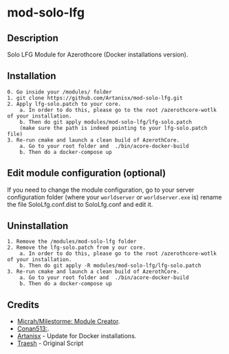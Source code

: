 # mod-solo-lfg

## Description

Solo LFG Module for Azerothcore (Docker installations version).


## Installation
```
0. Go inside your /modules/ folder
1. git clone https://github.com/Artanisx/mod-solo-lfg.git
2. Apply lfg-solo.patch to your core.
    a. In order to do this, please go to the root /azerothcore-wotlk of your installation.
    b. Then do git apply modules/mod-solo-lfg/lfg-solo.patch 
    (make sure the path is indeed pointing to your lfg-solo.patch file)
3. Re-run cmake and launch a clean build of AzerothCore.
    a. Go to your root folder and  ./bin/acore-docker-build
    b. Then do a docker-compose up
```

## Edit module configuration (optional)

If you need to change the module configuration, go to your server configuration folder (where your `worldserver` or `worldserver.exe` is)
rename the file SoloLfg.conf.dist to SoloLfg.conf and edit it.

## Uninstallation
```
1. Remove the /modules/mod-solo-lfg folder
2. Remove the lfg-solo.patch from y our core.
    a. In order to do this, please go to the root /azerothcore-wotlk of your installation.
    b. Then do git apply -R modules/mod-solo-lfg/lfg-solo.patch 
3. Re-run cmake and launch a clean build of AzerothCore.
    a. Go to your root folder and  ./bin/acore-docker-build
    b. Then do a docker-compose up
```

## Credits
*  [Micrah/Milestorme: Module Creator](https://github.com/milestorme).
*  [Conan513:](https://github.com/conan513).
*  [Artanisx](https://github.com/Artanisx) - Update for Docker installations.
*  [Traesh](https://github.com/Traesh) - Original Script

